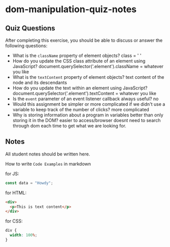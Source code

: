 # dom-manipulation-quiz-notes

## Quiz Questions

After completing this exercise, you should be able to discuss or answer the following questions:

- What is the `className` property of element objects?
class = ' '
- How do you update the CSS class attribute of an element using JavaScript?
document.querySelector('.element').className = whatever you like
- What is the `textContent` property of element objects?
text content of the node and its descendants
- How do you update the text within an element using JavaScript?
document.querySelector('.element').textContent = whatever you like
- Is the `event` parameter of an event listener callback always useful?
no
- Would this assignment be simpler or more complicated if we didn't use a variable to keep track of the number of clicks?
more complicated
- Why is storing information about a program in variables better than only storing it in the DOM?
easier to access/browser doesnt need to search through dom each time to get what we are looking for.

## Notes

All student notes should be written here.


How to write `Code Examples` in markdown

for JS:

```javascript
const data = "Howdy";
```

for HTML:

```html
<div>
  <p>This is text content</p>
</div>
```

for CSS:

```css
div {
  width: 100%;
}
```
